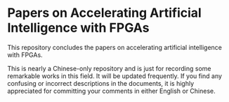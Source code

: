 # Papers on Accelerating Artificial Intelligence with FPGAs

This repository concludes the papers on accelerating artificial intelligence with FPGAs.

This is nearly a Chinese-only repository and is just for recording some remarkable works in this field. It will be updated frequently. If you find any confusing or incorrect descriptions in the documents, it is highly appreciated for committing your comments in either English or Chinese.

